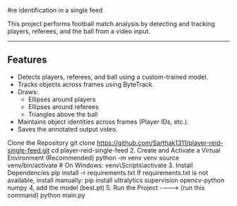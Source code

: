#re identification in a single feed 

This project performs football match analysis by detecting and tracking players, referees, and the ball from a video input.

---

##  Features

- Detects players, referees, and ball using a custom-trained  model.
- Tracks objects across frames using ByteTrack.
- Draws:
  -  Ellipses around players
  -  Ellipses around referees
  -  Triangles above the ball
- Maintains object identities across frames (Player IDs, etc.).
- Saves the annotated output video.

Clone the Repository
git clone https://github.com/Sarthak1311/player-reid-single-feed.git
cd player-reid-single-feed
2. Create and Activate a Virtual Environment (Recommended)
python -m venv venv
source venv/bin/activate  # On Windows: venv\Scripts\activate
3. Install Dependencies
pip install -r requirements.txt
If requirements.txt is not available, install manually:
pip install ultralytics supervision opencv-python numpy
4, add the model (best.pt)
5. Run the Project
----> (run this command) python main.py
